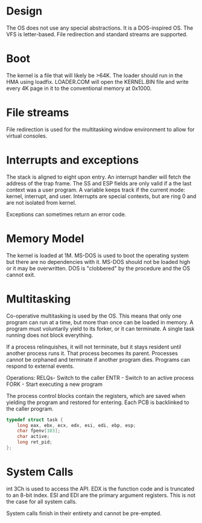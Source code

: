 # Design

The OS does not use any special abstractions. It is a DOS-inspired OS. The VFS is letter-based. File redirection and standard streams are supported.

# Boot

The kernel is a file that will likely be >64K. The loader should run in the HMA using loadfix. LOADER.COM will open the KERNEL.BIN file and write every 4K page in it to the conventional memory at 0x1000.

# File streams

File redirection is used for the multitasking window environment to allow for virtual consoles.

# Interrupts and exceptions

The stack is aligned to eight upon entry. An interrupt handler will fetch the address of the trap frame. The SS and ESP fields are only valid if a the last context was a user program. A variable keeps track if the current mode: kernel, interrupt, and user. Interrupts are special contexts, but are ring 0 and are not isolated from kernel.

Exceptions can sometimes return an error code.

# Memory Model

The kernel is loaded at 1M. MS-DOS is used to boot the operating system but there are no dependencies with it. MS-DOS should not be loaded high or it may be overwritten. DOS is "clobbered" by the procedure and the OS cannot exit.



# Multitasking

Co-operative multitasking is used by the OS. This means that only one program can run at a time, but more than once can be loaded in memory. A program must voluntarily yield to its forker, or it can terminate. A single task running does not block everything.

If a process relinquishes, it will not terminate, but it stays resident until another process runs it. That process becomes its parent. Processes cannot be orphaned and terminate if another program dies. Programs can respond to external events.

Operations:
RELQs- Switch to the caller
ENTR - Switch to an active process
FORK - Start executing a new program

The process control blocks contain the registers, which are saved when yielding the program and restored for entering. Each PCB is backlinked to the caller program.

```c++
typedef struct task {
	long eax, ebx, ecx, edx, esi, edi, ebp, esp;
	char fpenv[103];
	char active;
	long ret_pid;
};
```

# System Calls

int 3Ch is used to access the API. EDX is the function code and is truncated to an 8-bit index. ESI and EDI are the primary argument registers. This is not the case for all system calls.

System calls finish in their entirety and cannot be pre-empted.
